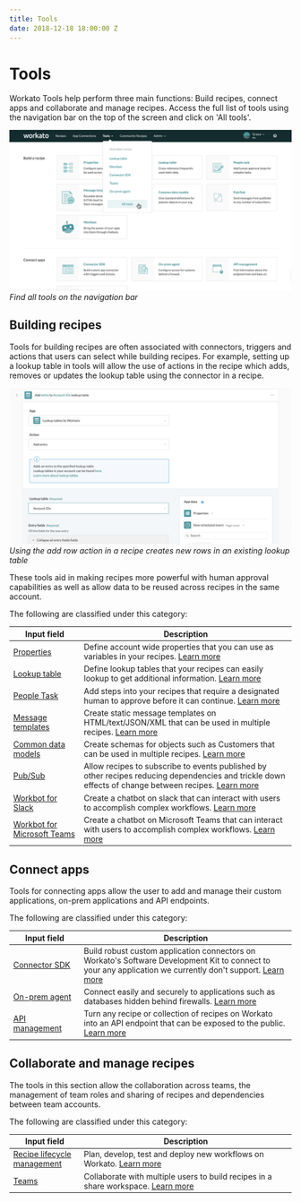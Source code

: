 ```yaml
---
title: Tools
date: 2018-12-18 18:00:00 Z
---
```


# Tools

Workato Tools help perform three main functions: Build recipes, connect apps and collaborate and manage recipes. Access the full list of tools using the navigation bar on the top of the screen and click on 'All tools'.

![Navigate to tools](/assets/images/features/tools/nav_to_tools.png)
*Find all tools on the navigation bar*

## Building recipes

Tools for building recipes are often associated with connectors, triggers and actions that users can select while building recipes. For example, setting up a lookup table in tools will allow the use of actions in the recipe which adds, removes or updates the lookup table using the connector in a recipe.

![Using lookup table](/assets/images/features/tools/lookup.png)
*Using the add row action in a recipe creates new rows in an existing lookup table*

These tools aid in making recipes more powerful with human approval capabilities as well as allow data to be reused across recipes in the same account.

The following are classified under this category:
<table class="unchanged rich-diff-level-one">
  <thead>
    <tr>
        <th width='25%'>Input field</th>
        <th>Description</th>
    </tr>
  </thead>
  <tbody>
    <tr>
      <td> <a href = "features/account-properties.md"> Properties </a></td>
      <td>
        Define account wide properties that you can use as variables in your recipes. <a href = "features/account-properties.md">Learn more</a>
      </td>
    </tr>
    <tr>
      <td> <a href = "features/lookup-tables.md"> Lookup table </a></td>
      <td>
        Define lookup tables that your recipes can easily lookup to get additional information. <a href = "features/lookup-tables.md">Learn more</a>
      </td>
    </tr>
    <tr>
      <td> <a href = "workflow.md"> People Task</a></td>
      <td>
        Add steps into your recipes that require a designated human to approve before it can continue. <a href = "workflow.md">Learn more</a>
      </td>
    </tr>
    <tr>
      <td> <a href = "features/message-template.md"> Message templates</a></td>
      <td>
        Create static message templates on HTML/text/JSON/XML that can be used in multiple recipes. <a href = "features/message-template.md">Learn more</a>
      </td>
    </tr>
    <tr>
      <td> <a href = "features/common-data-model.md">  Common data models </a></td>
      <td>
        Create schemas for objects such as Customers that can be used in multiple recipes. <a href = "features/common-data-model.md">Learn more</a>
      </td>
    </tr>
    <tr>
      <td><a href = "connectors/pubsub.md"> Pub/Sub</a></td>
      <td>
        Allow recipes to subscribe to events published by other recipes reducing dependencies and trickle down effects of change between recipes. <a href = "connectors/pubsub.md">Learn more</a>
      </td>
    </tr>
    <tr>
      <td><a href = "workbot/workbot.md"> Workbot for Slack</a></td>
      <td>
        Create a chatbot on slack that can interact with users to accomplish complex workflows. <a href = "workbot/workbot.md">Learn more</a>
      </td>
    </tr>
    <tr>
      <td> <a href = "workbot-for-teams/workbot.md"> Workbot for Microsoft Teams</a></td>
      <td>
        Create a chatbot on Microsoft Teams that can interact with users to accomplish complex workflows.  <a href = "workbot-for-teams/workbot.md">Learn more</a>
      </td>
    </tr>        
  </tbody>
</table>


## Connect apps

Tools for connecting apps allow the user to add and manage their custom applications, on-prem applications and API endpoints.

The following are classified under this category:
<table class="unchanged rich-diff-level-one">
  <thead>
    <tr>
        <th width='25%'>Input field</th>
        <th>Description</th>
    </tr>
  </thead>
  <tbody>
    <tr>
      <td><a href = "developing-connectors/sdk.md"> Connector SDK</a></td>
      <td>
        Build robust custom application connectors on Workato's Software Development Kit to connect to your any application we currently don't support. <a href = "developing-connectors/sdk.md">Learn more</a>
      </td>
    </tr>
    <tr>
      <td><a href = "on-prem.md"> On-prem agent</a></td>
      <td>
        Connect easily and securely to applications such as databases hidden behind firewalls. <a href = "on-prem.md">Learn more</a>
      </td>
    </tr>
    <tr>
      <td><a href = "api-management.md"> API management</a></td>
      <td>
        Turn any recipe or collection of recipes on Workato into an API endpoint that can be exposed to the public. <a href = "api-management.md">Learn more</a>
      </td>
    </tr>
  </tbody>
</table>

## Collaborate and manage recipes

The tools in this section allow the collaboration across teams, the management of team roles and sharing of recipes and dependencies between team accounts.

The following are classified under this category:

<table class="unchanged rich-diff-level-one">
  <thead>
    <tr>
        <th width='25%'>Input field</th>
        <th>Description</th>
    </tr>
  </thead>
  <tbody>
    <tr>
      <td><a href = "recipe-development-lifecycle.md">Recipe lifecycle management</a></td>
      <td>
        Plan, develop, test and deploy new workflows on Workato. <a href = "recipe-development-lifecycle.md">Learn more</a>
      </td>
    </tr>
    <tr>
      <td><a href = "user-accounts-and-teams/team-collaboration.md">Teams</a></td>
      <td>
         Collaborate with multiple users to build recipes in a share workspace. <a href = "user-accounts-and-teams/team-collaboration.md">Learn more</a>
      </td>
    </tr>
  </tbody>
</table>
